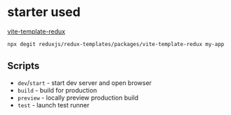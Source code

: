 # starter used

[vite-template-redux](https://redux-toolkit.js.org/introduction/getting-started)

```sh
npx degit reduxjs/redux-templates/packages/vite-template-redux my-app
```

## Scripts

- `dev`/`start` - start dev server and open browser
- `build` - build for production
- `preview` - locally preview production build
- `test` - launch test runner

